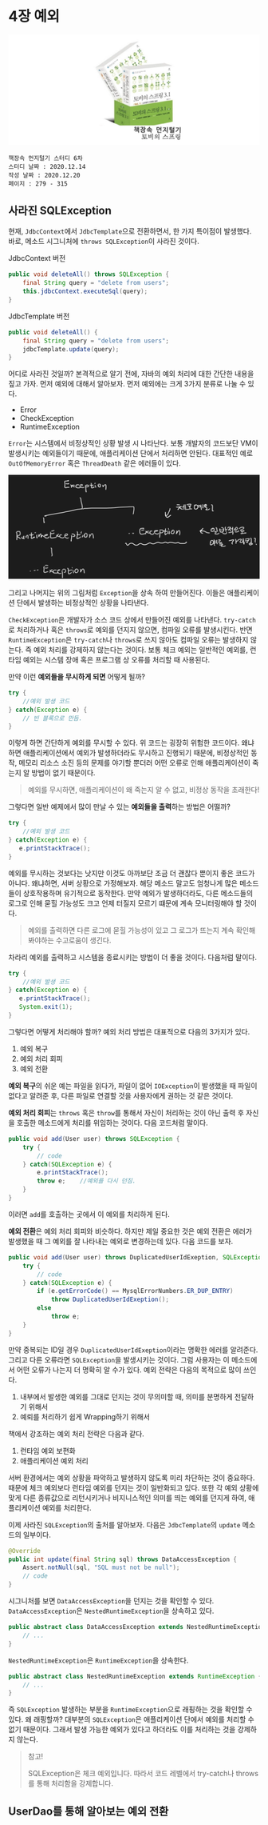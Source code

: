# 4장 예외

![logo](./../logo.png)

    책장속 먼지털기 스터디 6차
    스터디 날짜 : 2020.12.14
    작성 날짜 : 2020.12.20
    페이지 : 279 - 315


## 사라진 SQLException

현재, `JdbcContext`에서 `JdbcTemplate`으로 전환하면서, 한 가지 특이점이 발생했다. 바로, 메소드 시그니처에 `throws SQLException`이 사라진 것이다.

JdbcContext 버전
```java
public void deleteAll() throws SQLException {
    final String query = "delete from users";
    this.jdbcContext.executeSql(query);
}
```

JdbcTemplate 버전
```java
public void deleteAll() {
    final String query = "delete from users";
    jdbcTemplate.update(query);
}
```

어디로 사라진 것일까? 본격적으로 알기 전에, 자바의 예외 처리에 대한 간단한 내용을 짚고 가자. 먼저 예외에 대해서 알아보자. 먼저 예외에는 크게 3가지 분류로 나눌 수 있다. 

* Error
* CheckException
* RuntimeException

`Error`는 시스템에서 비정상적인 상황 발생 시 나타난다. 보통 개발자의 코드보단 VM이 발생시키는 예외들이기 때문에, 애플리케이션 단에서 처리하면 안된다. 대표적인 예로 `OutOfMemoryError` 혹은 `ThreadDeath` 같은 에러들이 있다. 

![예외 종류](./01.png)

그리고 나머지는 위의 그림처럼 `Exception`을 상속 하여 만들어진다. 이들은 애플리케이션 단에서 발생하는 비정상적인 상황을 나타낸다.

`CheckException`은 개발자가 소스 코드 상에서 만들어진 예외를 나타낸다. `try-catch`로 처리하거나 혹은 `throws`로 예외를 던지지 않으면, 컴파일 오류를 발생시킨다. 반면 `RuntimeException`은 `try-catch`나 `throws`로 쓰지 않아도 컴파일 오류는 발생하지 않는다. 즉 예외 처리를 강제하지 않는다는 것이다. 보통 체크 예외는 일반적인 예외를, 런타임 예외는 시스템 장애 혹은 프로그램 상 오류를 처리할 때 사용된다.

만약 이런 **예외들을 무시하게 되면** 어떻게 될까?

```java
try {
    //예외 발생 코드
} catch(Exception e) {
    // 빈 블록으로 만듬.
}
```

이렇게 하면 간단하게 예외를 무시할 수 있다. 위 코드는 굉장히 위험한 코드이다. 왜냐하면 애플리케이션에서 예외가 발생하더라도 무시하고 진행되기 때문에, 비정상적인 동작, 메모리 리소스 소진 등의 문제를 야기할 뿐더러 어떤 오류로 인해 애플리케이션이 죽는지 알 방법이 없기 때문이다. 

> 예외를 무시하면, 애플리케이션이 왜 죽는지 알 수 없고, 비정상 동작을 초래한다!

그렇다면 일반 예제에서 많이 만날 수 있는 **예외들을 출력**하는 방법은 어떨까?

```java
try {
    //예외 발생 코드
} catch(Exception e) {
   e.printStackTrace();
}
```

예외를 무시하는 것보다는 낫지만 이것도 아까보단 조금 더 괜찮다 뿐이지 좋은 코드가 아니다. 왜냐하면, 서버 상황으로 가정해보자. 해당 메소드 말고도 엄청나게 많은 메소드들이 상호작용하며 유기적으로 동작한다. 만약 예외가 발생하더라도, 다른 메소드들의 로그로 인해 묻힐 가능성도 크고 언제 터질지 모르기 떄문에 계속 모니터링해야 할 것이다.

> 예외를 출력하면 다른 로그에 묻힐 가능성이 있고 그 로그가 뜨는지 계속 확인해봐야하는 수고로움이 생긴다.

차라리 예외를 출력하고 시스템을 종료시키는 방법이 더 좋을 것이다. 다음처럼 말이다.

```java
try {
    //예외 발생 코드
} catch(Exception e) {
   e.printStackTrace();
   System.exit(1);
}
```

그렇다면 어떻게 처리해야 할까? 예외 처리 방법은 대표적으로 다음의 3가지가 있다.

1. 예외 복구
2. 예외 처리 회피
3. 예외 전환

**예외 복구**의 쉬운 예는 파일을 읽다가, 파일이 없어 `IOException`이 발생했을 때 파일이 없다고 알려준 후, 다른 파일로 연결할 것을 사용자에게 권하는 것 같은 것이다.

**예외 처리 회피**는 `throws` 혹은 `throw`를 통해서 자신이 처리하는 것이 아닌 출력 후 자신을 호출한 메소드에게 처리를 위임하는 것이다. 다음 코드처럼 말이다.

```java
public void add(User user) throws SQLException {
    try {
        // code
    } catch(SQLException e) {
        e.printStackTrace();
        throw e;    //예외를 다시 던짐.
    }
}
```

이러면 `add`를 호출하는 곳에서 이 예외를 처리하게 된다.

**예외 전환**은 예외 처리 회피와 비슷하다. 하지만 제일 중요한 것은 예외 전환은 에러가 발생했을 때 그 예외를 잘 나타내는 예외로 변경하는데 있다. 다음 코드를 보자.

```java
public void add(User user) throws DuplicatedUserIdExeption, SQLException {
    try {
        // code        
    } catch(SQLException e) {
        if (e.getErrorCode() == MysqlErrorNumbers.ER_DUP_ENTRY)
            throw DuplicatedUserIdExeption();
        else 
            throw e;
    }
}
```

만약 중복되는 ID일 경우 `DuplicatedUserIdExeption`이라는 명확한 에러를 알려준다. 그리고 다른 오류라면 `SQLException`을 발생시키는 것이다. 그럼 사용자는 이 메소드에서 어떤 오류가 나는지 더 명확히 알 수가 있다. 예외 전략은 다음의 목적으로 많이 쓰인다.

1. 내부에서 발생한 예외를 그대로 던지는 것이 무의미할 때, 의미를 분명하게 전달하기 위해서
2. 예뢰를 처리하기 쉽게 Wrapping하기 위해서

책에서 강조하는 예외 처리 전략은 다음과 같다.

1. 런타임 예외 보편화
2. 애플리케이션 예외 처리

서버 환경에서는 예외 상황을 파악하고 발생하지 않도록 미리 차단하는 것이 중요하다. 때문에 체크 예외보다 런타임 예외를 던지는 것이 일반화되고 있다. 또한 각 예외 상황에 맞게 다른 종류값으로 리턴시키거나 비지니스적인 의미를 띄는 예외를 던지게 하여, 애플리케이션 예외를 처리한다.

이제 사라진 `SQLException`의 출처를 알아보자. 다음은 `JdbcTemplate`의 `update` 메소드의 일부이다.

```java
@Override
public int update(final String sql) throws DataAccessException {
    Assert.notNull(sql, "SQL must not be null");
    // code
}
```

시그니처를 보면 `DataAccessException`을 던지는 것을 확인할 수 있다. `DataAccessException`은 `NestedRuntimeException`을 상속하고 있다.

```java
public abstract class DataAccessException extends NestedRuntimeException {
    // ...
}
```

`NestedRuntimeException`은 `RuntimeException`을 상속한다.

```java
public abstract class NestedRuntimeException extends RuntimeException {
    // ...
}
```

즉 `SQLException` 발생하는 부분을 `RuntimeException`으로 래핑하는 것을 확인할 수 있다. 왜 래핑할까? 대부분의 `SQLException`은 애플리케이션 단에서 예외를 처리할 수 없기 때문이다. 그래서 발생 가능한 예외가 있다고 하더라도 이를 처리하는 것을 강제하지 않는다.

> 참고!
> 
> SQLException은 체크 예외입니다. 따라서 코드 레벨에서 try-catch나 throws를 통해 처리함을 강제합니다.


## UserDao를 통해 알아보는 예외 전환


